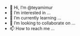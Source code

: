 - 👋 Hi, I’m @teyamimur
- 👀 I’m interested in ...
- 🌱 I’m currently learning ...
- 💞️ I’m looking to collaborate on ...
- 📫 How to reach me ...

<!---
teyamimur/teyamimur is a ✨ special ✨ repository because its `README.md` (this file) appears on your GitHub profile.
You can click the Preview link to take a look at your changes.
--->
